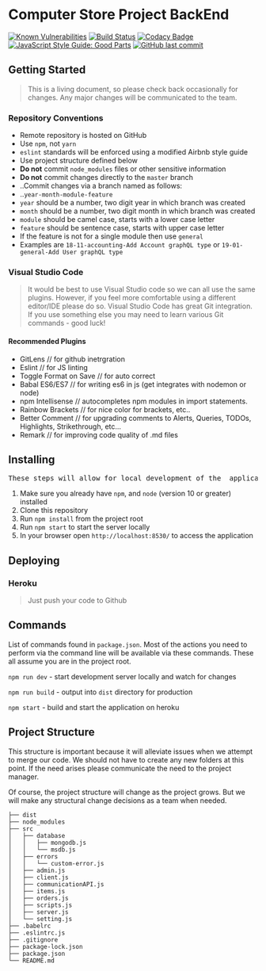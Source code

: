 # Computer Store Project BackEnd

 <!--I m using this cause Synk Co. doesn't provide for private repo's But it's true in our repo 😉-->

[![Known Vulnerabilities](https://snyk.io/test/github/dwyl/hapi-auth-jwt2/badge.svg?targetFile=package.json)](https://snyk.io/test/github/dwyl/hapi-auth-jwt2?targetFile=package.json)
[![Build Status](https://travis-ci.com/ahmadyassinkhoja/supermarket-back-end-.svg?token=qygxqkdc5qqrxr91xxDH&branch=master)](https://travis-ci.com/ahmadyassinkhoja/supermarket-back-end-)
[![Codacy Badge](https://api.codacy.com/project/badge/Grade/1409690a371c4279b814d3173d04919d)](https://www.codacy.com?utm_source=github.com&utm_medium=referral&utm_content=ahmadyassinkhoja/supermarket-back-end-&utm_campaign=Badge_Grade)
[![JavaScript Style Guide: Good Parts](https://img.shields.io/badge/code%20style-goodparts-brightgreen.svg?style=flat)](https://github.com/dwyl/goodparts "JavaScript The Good Parts")
[![GitHub last commit](https://img.shields.io/github/last-commit/google/skia.svg?style=flat)](<>)

## Getting Started

> This is a living document, so please check back occasionally for changes. Any major changes will be communicated to the team.

### Repository Conventions

-   Remote repository is hosted on GitHub
-   Use `npm`, not `yarn`
-   `eslint` standards will be enforced using a modified Airbnb style guide
-   Use project structure defined below
-   **Do not** commit `node_modules` files or other sensitive information
-   **Do not** commit changes directly to the `master` branch
-   ..Commit changes via a branch named as follows:
-   ..`year-month-module-feature`
-   `year` should be a number, two digit year in which branch was created
-   `month` should be a number, two digit month in which branch was created
-   `module` should be camel case, starts with a lower case letter
-   `feature` should be sentence case, starts with upper case letter
-   If the feature is not for a single module then use `general`
-   Examples are `18-11-accounting-Add Account graphQL type` or `19-01-general-Add User graphQL type`

### Visual Studio Code

> It would be best to use Visual Studio code so we can all use the same plugins. However, if you feel more comfortable using a different editor/IDE please do so.
> Visual Studio Code has great Git integration. If you use something else you may need to learn various Git commands - good luck!

#### Recommended Plugins

-   GitLens // for github inetrgration
-   Eslint // for JS linting
-   Toggle Format on Save // for auto correct
-   Babal ES6/ES7 // for writing es6 in js (get integrates with nodemon or node)
-   npm Intellisense // autocompletes npm modules in import statements.
-   Rainbow Brackets // for nice color for brackets, etc..
-   Better Comment // for upgrading comments to Alerts, Queries, TODOs, Highlights, Strikethrough, etc...
-   Remark // for improving code quality of .md files

## Installing

<pre>
These steps will allow for local development of the _application_ on your machine.
</pre>

1.  Make sure you already have `npm`, and `node` (version 10 or greater) installed
2.  Clone this repository
3.  Run `npm install` from the project root
4.  Run `npm start` to start the server locally
5.  In your browser open `http://localhost:8530/` to access the application

## Deploying

### Heroku

> Just push your code to Github

## Commands

List of commands found in `package.json`. Most of the actions you need to perform via the command line will be available via these commands. These all assume you are in the project root.

`npm run dev` - start development server locally and watch for changes

`npm run build` - output into `dist` directory for production

`npm start` - build and start the application on heroku

## Project Structure

This structure is important because it will alleviate issues when we attempt to merge our code. We should not have to create any new folders at this point. If the need arises please communicate the need to the project manager.

Of course, the project structure will change as the project grows. But we will make any structural change decisions as a team when needed.

    ├── dist
    ├── node_modules
    ├── src
    │   ├── database
    │   │   ├── mongodb.js
    │   │   └── msdb.js
    │   ├── errors
    │   │   └── custom-error.js
    │   ├── admin.js
    │   ├── client.js
    │   ├── communicationAPI.js
    │   ├── items.js
    │   ├── orders.js
    │   ├── scripts.js
    │   ├── server.js
    │   └── setting.js
    ├── .babelrc
    ├── .eslintrc.js
    ├── .gitignore
    ├── package-lock.json
    ├── package.json
    └── README.md
